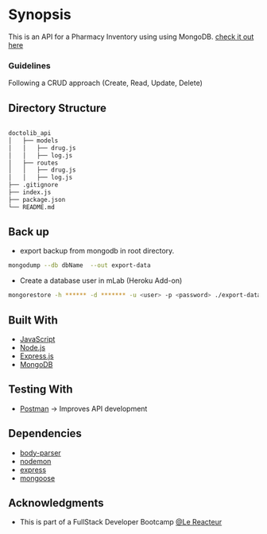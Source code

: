 # Synopsis

This is an API for a Pharmacy Inventory using using MongoDB.
[check it out here](https://medecine-inventory.herokuapp.com/drug)

### Guidelines

Following a CRUD approach (Create, Read, Update, Delete)

## Directory Structure

```bash

doctolib_api
│   ├── models
│   │   ├── drug.js
│   │   ├── log.js
│   ├── routes
│   │   ├── drug.js
│   │   ├── log.js
├── .gitignore
├── index.js
├── package.json
└── README.md

```

## Back up

- export backup from mongodb in root directory.

```bash
mongodump --db dbName  --out export-data
```

- Create a database user in mLab (Heroku Add-on)

```bash
mongorestore -h ****** -d ******* -u <user> -p <password> ./export-data/dbName/
```

## Built With

- [JavaScript](https://developer.mozilla.org/bm/docs/Web/JavaScript)
- [Node.js](https://nodejs.org/en/)
- [Express.js](https://expressjs.com/)
- [MongoDB](https://www.mongodb.com/)

## Testing With

- [Postman](https://www.getpostman.com/) -> Improves API development

## Dependencies

- [body-parser](https://www.npmjs.com/package/body-parser)
- [nodemon](https://www.npmjs.com/package/nodemon)
- [express](https://www.npmjs.com/package/express)
- [mongoose](https://www.npmjs.com/package/mongoose)

## Acknowledgments

- This is part of a FullStack Developer Bootcamp [@Le Reacteur](https://www.lereacteur.io)

